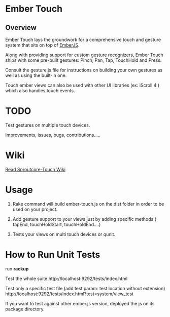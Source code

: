 # Ember Touch

## Overview
Ember Touch lays the groundwork for a comprehensive touch and
gesture system that sits on top of [EmberJS](https://github.com/emberjs/ember.js).

Along with providing support for custom gesture recognizers, Ember
Touch ships with some pre-built gestures: Pinch, Pan, Tap, TouchHold and
Press.

Consult the gesture.js file for instructions on building your own gestures as well as using the built-in one.

Touch ember views can also be used with other UI libraries (ex: iScroll 4 ) which also handles touch events.

# TODO

Test gestures on multiple touch devices.

Improvements, issues, bugs, contributions.....

# Wiki

[Read Sproutcore-Touch Wiki](https://github.com/emberjs-addons/sproutcore-touch/wiki/Documentation)


# Usage

1. Rake command will build ember-touch.js on the dist folder in order to be used on your project.

2. Add gesture support to your views just by adding specific methods (
   tapEnd, touchHoldStart, touchHoldEnd....)

3. Tests your views on multi touch devices or qunit.
   
# How to Run Unit Tests

run __rackup__ 

Test the whole suite  http://localhost:9292/tests/index.html

Test only a specific test file (add test param: test location without extension) http://localhost:9292/tests/index.html?test=system/view_test

If you want to test against other ember.js version, deployed the js on its package directory.

